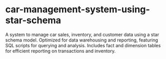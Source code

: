 # car-management-system-using-star-schema
A system to manage car sales, inventory, and customer data using a star schema model. Optimized for data warehousing and reporting, featuring SQL scripts for querying and analysis. Includes fact and dimension tables for efficient reporting on transactions and inventory.

